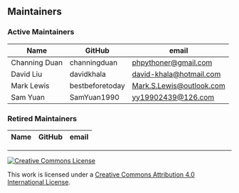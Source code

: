 ## Maintainers

### Active Maintainers
| Name | GitHub | email |
|---|---|---|
| Channing Duan | channingduan | phpythoner@gmail.com |
| David Liu | davidkhala | david-khala@hotmail.com |
| Mark Lewis | bestbeforetoday | Mark.S.Lewis@outlook.com |
| Sam Yuan | SamYuan1990 | yy19902439@126.com |

### Retired Maintainers
| Name | GitHub | email |
|---|---|---|

---

[![Creative Commons License](https://i.creativecommons.org/l/by/4.0/88x31.png)](http://creativecommons.org/licenses/by/4.0/)

This work is licensed under a [Creative Commons Attribution 4.0 International License](http://creativecommons.org/licenses/by/4.0/).
